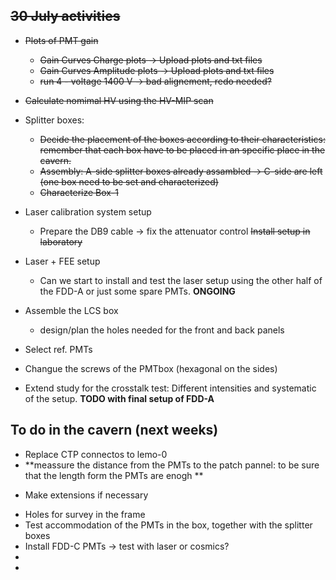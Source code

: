 ## ~~30 July activities~~
- ~~Plots of PMT gain~~
  *  ~~Gain Curves Charge plots -> Upload plots and txt files~~
  *  ~~Gain Curves Amplitude plots -> Upload plots and txt files~~
  * ~~run 4 - voltage 1400 V -> bad alignement, redo needed?~~

- ~~Calculate nomimal HV using the HV-MIP scan~~

- Splitter boxes:
  * ~~Decide the placement of the boxes according to their characteristics: remember that each box have to be placed in an specific place in the cavern.~~
  * ~~Assembly: A-side splitter boxes already assambled -> C-side are left (one box need to be set and characterized)~~
  * ~~Characterize Box-1~~
 
 - Laser calibration system setup
   * Prepare the DB9 cable -> fix the attenuator control
    ~~Install setup in laboratory~~
 
- Laser + FEE setup
  * Can we start to install and test the laser setup using the other half of the FDD-A or just some spare PMTs. **ONGOING**

- Assemble the LCS box
  * design/plan the holes needed for the front and back panels
 
- Select ref. PMTs
- Changue the screws of the PMTbox (hexagonal on the sides)
- Extend study for the crosstalk test: Different intensities and systematic of the setup. **TODO with final setup of FDD-A** 

## To do in the cavern (next weeks)
- Replace CTP connectos to lemo-0
- **meassure the distance from the PMTs to the patch pannel: to be sure that the length form the PMTs are enogh **
 * Make extensions if necessary
- Holes for survey in the frame
- Test accommodation of the PMTs in the box, together with the splitter boxes
- Install FDD-C PMTs -> test with laser or cosmics?
- 
- 

